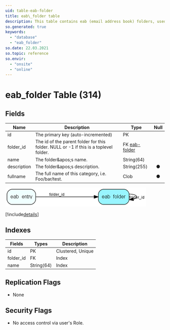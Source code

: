 ```yaml
---
uid: table-eab-folder
title: eab\_folder table
description: This table contains eab (email address book) folders, used for containing email addresses.
so.generated: true
keywords:
  - "database"
  - "eab_folder"
so.date: 22.03.2021
so.topic: reference
so.envir:
  - "onsite"
  - "online"
---
```


# eab\_folder Table (314)

## Fields

| Name | Description | Type | Null |
|------|-------------|------|:----:|
|id|The primary key (auto-incremented)|PK| |
|folder\_id|The id of the parent folder for this folder. NULL or -1 if this is a toplevel folder.|FK [eab-folder](eab-folder.md)| |
|name|The folder&amp;apos;s name.|String(64)| |
|description|The folder&amp;apos;s description.|String(255)|&#x25CF;|
|fullname|The full name of this category, i.e. Foo/bar/test.|Clob|&#x25CF;|


![eab_folder table relationship diagram](./media/eab_folder.png)

[!include[details](./includes/eab-folder.md)]

## Indexes

| Fields | Types | Description |
|--------|-------|-------------|
|id |PK |Clustered, Unique |
|folder\_id |FK |Index |
|name |String(64) |Index |

## Replication Flags

* None

## Security Flags

* No access control via user's Role.

